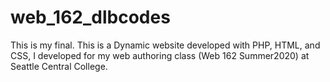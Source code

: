 # web_162_dlbcodes
This is my final. This is a Dynamic website developed with PHP, HTML, and CSS, I developed for my web authoring class (Web 162 Summer2020) at Seattle Central College.
